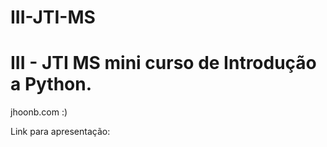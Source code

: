 III-JTI-MS
==========

III - JTI MS mini curso de Introdução a Python.
==

jhoonb.com :)


Link para apresentação: 

